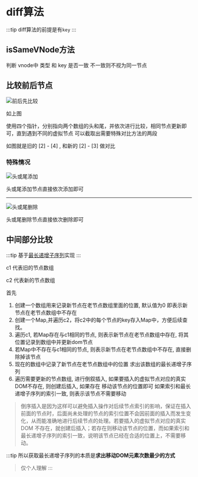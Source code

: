 # diff算法

:::tip
diff算法的前提是有`key`
:::

## isSameVNode方法

判断 vnode中 类型 和 key 是否一致 不一致则不视为同一节点

## 比较前后节点

![前后先比较](https://cdn.jsdelivr.net/gh/Rika-L/image@main/2025/202507251805070.png)

如上图

使用四个指针，分别指向两个数组的头和尾，并依次进行比较，相同节点更新即可，直到遇到不同的虚拟节点
可以截取出需要特殊对比方法的两段

如图就是旧的 \[2\] - \[4\] , 和新的 \[2\] - \[3\] 做对比

### 特殊情况

![头或尾添加](https://cdn.jsdelivr.net/gh/Rika-L/image@main/2025/202507261815813.png)

头或尾添加节点直接依次添加即可

---

![头或尾删除](https://cdn.jsdelivr.net/gh/Rika-L/image@main/2025/202507261822886.png)

头或尾删除节点直接依次删除即可

## 中间部分比较

:::tip
基于[最长递增子序列](/3-runtime-core/6-子节点比较策略/6-2-最长递增子序列)实现
:::

c1 代表旧的节点数组

c2 代表新的节点数组

首先

1. 创建一个数组用来记录新节点在老节点数组里面的位置, 默认值为0 即表示新节点在老节点数组中不存在
2. 创建一个Map,并遍历c2，将c2中的每个节点的key存入Map中，方便后续查找。
3. 遍历c1, 若Map存在与c1相同的节点, 则表示新节点在老节点数组中存在, 将其位置记录到数组中并更新dom节点
4. 若Map中不存在与c1相同的节点, 则表示新节点在老节点数组中不存在, 直接删除掉该节点
5. 现在的数组中记录了新节点在老节点数组中的位置 求出该数组的最长递增子序列
6. 遍历需要更新的节点数组, 进行倒叙插入, 如果要插入的虚拟节点对应的真实DOM不存在, 则创建后插入, 如果存在 移动该节点的位置即可 如果索引和最长递增子序列的索引一致, 则表示该节点不需要移动

>倒序插入是因为这样可以避免插入操作对后续节点索引的影响，保证在插入前面的节点时，后面尚未处理的节点的索引位置不会因前面的插入而发生变化，从而能准确地进行后续节点的处理。若要插入的虚拟节点对应的真实 DOM 不存在，就创建后插入；若存在则移动该节点的位置，而如果索引和最长递增子序列的索引一致，说明该节点已经在合适的位置上，不需要移动。

:::tip
所以获取最长递增子序列的本质是**求出移动DOM元素次数最少的方式**
> 仅个人理解
:::
